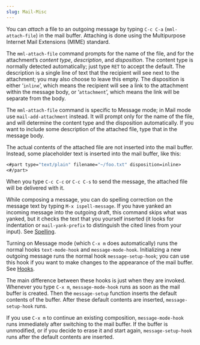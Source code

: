 ```yaml
---
slug: Mail-Misc
---
```


You can *attach* a file to an outgoing message by typing `C-c C-a` (`mml-attach-file`) in the mail buffer. Attaching is done using the Multipurpose Internet Mail Extensions (MIME) standard.

The `mml-attach-file` command prompts for the name of the file, and for the attachment’s *content type*, *description*, and *disposition*. The content type is normally detected automatically; just type `RET` to accept the default. The description is a single line of text that the recipient will see next to the attachment; you may also choose to leave this empty. The disposition is either ‘`inline`’, which means the recipient will see a link to the attachment within the message body, or ‘`attachment`’, which means the link will be separate from the body.

The `mml-attach-file` command is specific to Message mode; in Mail mode use `mail-add-attachment` instead. It will prompt only for the name of the file, and will determine the content type and the disposition automatically. If you want to include some description of the attached file, type that in the message body.

The actual contents of the attached file are not inserted into the mail buffer. Instead, some placeholder text is inserted into the mail buffer, like this:

```lisp
<#part type="text/plain" filename="~/foo.txt" disposition=inline>
<#/part>
```

When you type `C-c C-c` or `C-c C-s` to send the message, the attached file will be delivered with it.

While composing a message, you can do spelling correction on the message text by typing `M-x ispell-message`. If you have yanked an incoming message into the outgoing draft, this command skips what was yanked, but it checks the text that you yourself inserted (it looks for indentation or `mail-yank-prefix` to distinguish the cited lines from your input). See [Spelling](Spelling).

Turning on Message mode (which `C-x m` does automatically) runs the normal hooks `text-mode-hook` and `message-mode-hook`. Initializing a new outgoing message runs the normal hook `message-setup-hook`; you can use this hook if you want to make changes to the appearance of the mail buffer. See [Hooks](Hooks).

The main difference between these hooks is just when they are invoked. Whenever you type `C-x m`, `message-mode-hook` runs as soon as the mail buffer is created. Then the `message-setup` function inserts the default contents of the buffer. After these default contents are inserted, `message-setup-hook` runs.

If you use `C-x m` to continue an existing composition, `message-mode-hook` runs immediately after switching to the mail buffer. If the buffer is unmodified, or if you decide to erase it and start again, `message-setup-hook` runs after the default contents are inserted.
